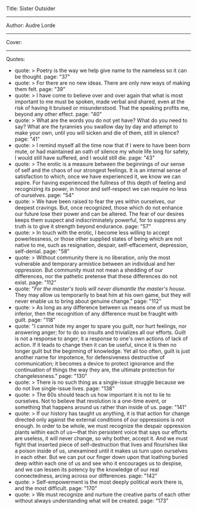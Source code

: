 Title: Sister Outsider

----

Author: Audre Lorde

----

Cover: 

----

Quotes: 

- 
  quote: >
    Poetry is the way we help give name to
    the nameless so it can be thought.
  page: "37"
- 
  quote: >
    For there are no new ideas. There are
    only new ways of making them felt.
  page: "39"
- 
  quote: >
    I have come to believe over and over
    again that what is most important to me
    must be spoken, made verbal and shared,
    even at the risk of having it bruised or
    misunderstood. That the speaking profits
    me, beyond any other effect.
  page: "40"
- 
  quote: >
    What are the words you do not yet have?
    What do you need to say? What are the
    tyrannies you swallow day by day and
    attempt to make your own, until you will
    sicken and die of them, still in
    silence?
  page: "41"
- 
  quote: >
    I remind myself all the time now that if
    I were to have been born mute, or had
    maintained an oath of silence my whole
    life long for safety, I would still have
    suffered, and I would still die.
  page: "43"
- 
  quote: >
    The erotic is a measure between the
    beginnings of our sense of self and the
    chaos of our strongest feelings. It is
    an internal sense of satisfaction to
    which, once we have experienced it, we
    know we can aspire. For having
    experienced the fullness of this depth
    of feeling and recognizing its power, in
    honor and self-respect we can require no
    less of ourselves.
  page: "54"
- 
  quote: >
    We have been raised to fear the yes
    within ourselves, our deepest cravings.
    But, once recognized, those which do not
    enhance our future lose their power and
    can be altered. The fear of our desires
    keeps them suspect and indiscriminately
    powerful, for to suppress any truth is
    to give it strength beyond endurance.
  page: "57"
- 
  quote: >
    In touch with the erotic, I become less
    willing to accept powerlessness, or
    those other supplied states of being
    which are not native to me, such as
    resignation, despair, self-effacement,
    depression, self-denial.
  page: "58"
- 
  quote: >
    Without community there is no
    liberation, only the most vulnerable and
    temporary armistice between an
    individual and her oppression. But
    community must not mean a shedding of
    our differences, nor the pathetic
    pretense that these differences do not
    exist.
  page: "112"
- 
  quote: "*For the master's tools will never dismantle the master's house.* They may allow us temporarily to beat him at his own game, but they will never enable us to bring about genuine change."
  page: "112"
- 
  quote: >
    As long as any difference between us
    means one of us must be inferior, then
    the recognition of any difference must
    be fraught with guilt.
  page: "118"
- 
  quote: "I cannot hide my anger to spare you guilt, nor hurt feelings, nor answering anger; for to do so insults and trivializes all our efforts. Guilt is not a response to anger; it a response to one's own actions of lack of action. If it leads to change then it can be useful, since it is then no longer guilt but the beginning of knowledge. Yet all too often, guilt is just another name for impotence, for defensiveness destructive of communication; it becomes a device to protect ignorance and the continuation of things the way they are, the ultimate protection for changelessness."
  page: "130"
- 
  quote: >
    There is no such thing as a single-issue
    struggle because we do not live
    single-issue lives.
  page: "138"
- 
  quote: >
    The 60s should teach us how important it
    is not to lie to ourselves. Not to
    believe that revolution is a one-time
    event, or something that happens around
    us rather than inside of us.
  page: "141"
- 
  quote: >
    If our history has taught us anything,
    it is that action for change directed
    only against the external conditions of
    our oppressions is not enough. In order
    to be whole, we must recognize the
    despair oppression plants within each of
    us—that thin persistent voice that
    says our efforts are useless, it will
    never change, so why bother, accept it.
    And we must fight that inserted piece of
    self-destruction that lives and
    flourishes like a poison inside of us,
    unexamined until it makes us turn upon
    ourselves in each other. But we can put
    our finger down upon that loathing
    buried deep within each one of us and
    see who it encourages us to despise, and
    we can lessen its potency by the
    knowledge of our real connectedness,
    arcing across our differences.
  page: "142"
- 
  quote: >
    Self-empowerment is the most deeply
    political work there is, and the most
    difficult.
  page: "170"
- 
  quote: >
    We must recognize and nurture the
    creative parts of each other without
    always understanding what will be
    created.
  page: "173"